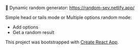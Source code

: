 🚀 Dynamic random generator: https://random-sev.netlify.app/

Simple head or tails mode or Multiple options random mode:
- Add options
- Get a random result

This project was bootstrapped with [Create React App](https://github.com/facebook/create-react-app).
